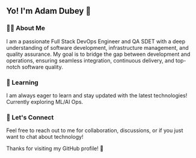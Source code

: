 ## Yo! I'm Adam Dubey 👋

### 👨‍💻 About Me

I am a passionate Full Stack DevOps Engineer and QA SDET with a deep understanding of software development, infrastructure management, and quality assurance. My goal is to bridge the gap between development and operations, ensuring seamless integration, continuous delivery, and top-notch software quality.

### 🌱 Learning

I am always eager to learn and stay updated with the latest technologies! Currently exploring ML/AI Ops.

### 🤝 Let's Connect

Feel free to reach out to me for collaboration, discussions, or if you just want to chat about technology!

Thanks for visiting my GitHub profile! 🚀